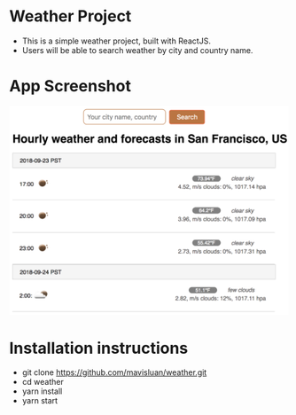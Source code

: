 # Weather Project

- This is a simple weather project, built with ReactJS.
- Users will be able to search weather by city and country name.


# App Screenshot

<img src='src/screenshot.png' width='600'>


# Installation instructions

- git clone https://github.com/mavisluan/weather.git
- cd weather
- yarn install
- yarn start